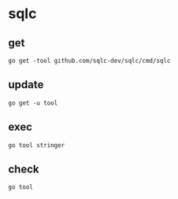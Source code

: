 # sqlc

## get

```
go get -tool github.com/sqlc-dev/sqlc/cmd/sqlc
```

## update

```
go get -u tool
```

## exec

```
go tool stringer
```

## check

```
go tool
```
